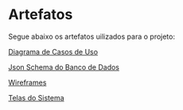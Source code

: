 # Artefatos
Segue abaixo os artefatos uilizados para o projeto:

<a href="https://github.com/douglasmachry/cantinhoverde/blob/master/artefatos/Diagrama%20de%20Caso%20de%20Uso1.png">Diagrama de Casos de Uso</a>

<a href="https://gist.github.com/douglasmachry/3e79fae7863ef064a3515fe2df36aedc">Json Schema do Banco de Dados</a>

[Wireframes](https://github.com/douglasmachry/cantinhoverde/blob/master/artefatos/wireframes.md)

[Telas do Sistema](https://github.com/douglasmachry/cantinhoverde/blob/master/artefatos/telas/telas.md)


